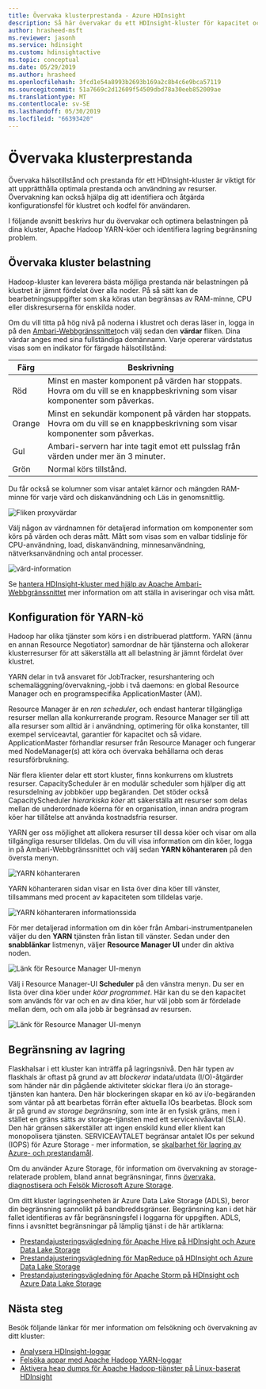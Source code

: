 ```yaml
---
title: Övervaka klusterprestanda - Azure HDInsight
description: Så här övervakar du ett HDInsight-kluster för kapacitet och prestanda.
author: hrasheed-msft
ms.reviewer: jasonh
ms.service: hdinsight
ms.custom: hdinsightactive
ms.topic: conceptual
ms.date: 05/29/2019
ms.author: hrasheed
ms.openlocfilehash: 3fcd1e54a8993b2693b169a2c8b4c6e9bca57119
ms.sourcegitcommit: 51a7669c2d12609f54509dbd78a30eeb852009ae
ms.translationtype: MT
ms.contentlocale: sv-SE
ms.lasthandoff: 05/30/2019
ms.locfileid: "66393420"
---
```

# <a name="monitor-cluster-performance"></a>Övervaka klusterprestanda

Övervaka hälsotillstånd och prestanda för ett HDInsight-kluster är viktigt för att upprätthålla optimala prestanda och användning av resurser. Övervakning kan också hjälpa dig att identifiera och åtgärda konfigurationsfel för klustret och kodfel för användaren.

I följande avsnitt beskrivs hur du övervakar och optimera belastningen på dina kluster, Apache Hadoop YARN-köer och identifiera lagring begränsning problem.

## <a name="monitor-cluster-load"></a>Övervaka kluster belastning

Hadoop-kluster kan leverera bästa möjliga prestanda när belastningen på klustret är jämnt fördelat över alla noder. På så sätt kan de bearbetningsuppgifter som ska köras utan begränsas av RAM-minne, CPU eller diskresurserna för enskilda noder.

Om du vill titta på hög nivå på noderna i klustret och deras läser in, logga in på den [Ambari-Webbgränssnittet](hdinsight-hadoop-manage-ambari.md)och välj sedan den **värdar** fliken. Dina värdar anges med sina fullständiga domännamn. Varje opererar värdstatus visas som en indikator för färgade hälsotillstånd:

| Färg | Beskrivning |
| --- | --- |
| Röd | Minst en master komponent på värden har stoppats. Hovra om du vill se en knappbeskrivning som visar komponenter som påverkas. |
| Orange | Minst en sekundär komponent på värden har stoppats. Hovra om du vill se en knappbeskrivning som visar komponenter som påverkas. |
| Gul | Ambari-servern har inte tagit emot ett pulsslag från värden under mer än 3 minuter. |
| Grön | Normal körs tillstånd. |

Du får också se kolumner som visar antalet kärnor och mängden RAM-minne för varje värd och diskanvändning och Läs in genomsnittlig.

![Fliken proxyvärdar](./media/hdinsight-key-scenarios-to-monitor/hosts-tab.png)

Välj någon av värdnamnen för detaljerad information om komponenter som körs på värden och deras mått. Mått som visas som en valbar tidslinje för CPU-användning, load, diskanvändning, minnesanvändning, nätverksanvändning och antal processer.

![värd-information](./media/hdinsight-key-scenarios-to-monitor/host-details.png)

Se [hantera HDInsight-kluster med hjälp av Apache Ambari-Webbgränssnittet](hdinsight-hadoop-manage-ambari.md) mer information om att ställa in aviseringar och visa mått.

## <a name="yarn-queue-configuration"></a>Konfiguration för YARN-kö

Hadoop har olika tjänster som körs i en distribuerad plattform. YARN (ännu en annan Resource Negotiator) samordnar de här tjänsterna och allokerar klusterresurser för att säkerställa att all belastning är jämnt fördelat över klustret.

YARN delar in två ansvaret för JobTracker, resurshantering och schemaläggning/övervakning,-jobb i två daemons: en global Resource Manager och en programspecifika ApplicationMaster (AM).

Resource Manager är en *ren scheduler*, och endast hanterar tillgängliga resurser mellan alla konkurrerande program. Resource Manager ser till att alla resurser som alltid är i användning, optimering för olika konstanter, till exempel serviceavtal, garantier för kapacitet och så vidare. ApplicationMaster förhandlar resurser från Resource Manager och fungerar med NodeManager(s) att köra och övervaka behållarna och deras resursförbrukning.

När flera klienter delar ett stort kluster, finns konkurrens om klustrets resurser. CapacityScheduler är en modulär scheduler som hjälper dig att resursdelning av jobbköer upp begäranden. Det stöder också CapacityScheduler *hierarkiska köer* att säkerställa att resurser som delas mellan de underordnade köerna för en organisation, innan andra program köer har tillåtelse att använda kostnadsfria resurser.

YARN ger oss möjlighet att allokera resurser till dessa köer och visar om alla tillgängliga resurser tilldelas. Om du vill visa information om din köer, logga in på Ambari-Webbgränssnittet och välj sedan **YARN köhanteraren** på den översta menyn.

![YARN köhanteraren](./media/hdinsight-key-scenarios-to-monitor/yarn-queue-manager.png)

YARN köhanteraren sidan visar en lista över dina köer till vänster, tillsammans med procent av kapaciteten som tilldelas varje.

![YARN köhanteraren informationssida](./media/hdinsight-key-scenarios-to-monitor/yarn-queue-manager-details.png)

För mer detaljerad information om din köer från Ambari-instrumentpanelen väljer du den **YARN** tjänsten från listan till vänster. Sedan under den **snabblänkar** listmenyn, väljer **Resource Manager UI** under din aktiva noden.

![Länk för Resource Manager UI-menyn](./media/hdinsight-key-scenarios-to-monitor/resource-manager-ui-menu.png)

Välj i Resource Manager-UI **Scheduler** på den vänstra menyn. Du ser en lista över dina köer under *köar programmet*. Här kan du se den kapacitet som används för var och en av dina köer, hur väl jobb som är fördelade mellan dem, och om alla jobb är begränsad av resursen.

![Länk för Resource Manager UI-menyn](./media/hdinsight-key-scenarios-to-monitor/resource-manager-ui.png)

## <a name="storage-throttling"></a>Begränsning av lagring

Flaskhalsar i ett kluster kan inträffa på lagringsnivå. Den här typen av flaskhals är oftast på grund av att *blockerar* indata/utdata (I/O)-åtgärder som händer när din pågående aktiviteter skickar flera i/o än storage-tjänsten kan hantera. Den här blockeringen skapar en kö av i/o-begäranden som väntar på att bearbetas förrän efter aktuella IOs bearbetas. Block som är på grund av *storage begränsning*, som inte är en fysisk gräns, men i stället en gräns sätts av storage-tjänsten med ett servicenivåavtal (SLA). Den här gränsen säkerställer att ingen enskild kund eller klient kan monopolisera tjänsten. SERVICEAVTALET begränsar antalet IOs per sekund (IOPS) för Azure Storage - mer information, se [skalbarhet för lagring av Azure- och prestandamål](https://docs.microsoft.com/azure/storage/storage-scalability-targets).

Om du använder Azure Storage, för information om övervakning av storage-relaterade problem, bland annat begränsningar, finns [övervaka, diagnostisera och Felsök Microsoft Azure Storage](https://docs.microsoft.com/azure/storage/storage-monitoring-diagnosing-troubleshooting).

Om ditt kluster lagringsenheten är Azure Data Lake Storage (ADLS), beror din begränsning sannolikt på bandbreddsgränser. Begränsning kan i det här fallet identifieras av får begränsningsfel i loggarna för uppgiften. ADLS, finns i avsnittet begränsningar på lämplig tjänst i de här artiklarna:

* [Prestandajusteringsvägledning för Apache Hive på HDInsight och Azure Data Lake Storage](../data-lake-store/data-lake-store-performance-tuning-hive.md)
* [Prestandajusteringsvägledning för MapReduce på HDInsight och Azure Data Lake Storage](../data-lake-store/data-lake-store-performance-tuning-mapreduce.md)
* [Prestandajusteringsvägledning för Apache Storm på HDInsight och Azure Data Lake Storage](../data-lake-store/data-lake-store-performance-tuning-storm.md)

## <a name="next-steps"></a>Nästa steg

Besök följande länkar för mer information om felsökning och övervakning av ditt kluster:

* [Analysera HDInsight-loggar](hdinsight-debug-jobs.md)
* [Felsöka appar med Apache Hadoop YARN-loggar](hdinsight-hadoop-access-yarn-app-logs-linux.md)
* [Aktivera heap dumps för Apache Hadoop-tjänster på Linux-baserat HDInsight](hdinsight-hadoop-collect-debug-heap-dump-linux.md)
